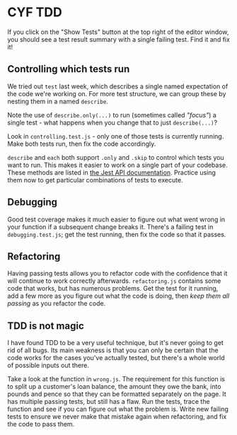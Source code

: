 CYF TDD
=======

If you click on the "Show Tests" button at the top right of the editor window,
you should see a test result summary with a single failing test. Find it and fix
it!

Controlling which tests run
---------------------------

We tried out `test` last week, which describes a single named expectation of the
code we're working on. For more test structure, we can group these by nesting
them in a named `describe`.

Note the use of `describe.only(...)` to run (sometimes called *"focus"*) a
single test - what happens when you change that to just `describe(...)`?

Look in `controlling.test.js` - only one of those tests is currently running.
Make both tests run, then fix the code accordingly.

`describe` and `each` both support `.only` and `.skip` to control which tests
you want to run. This makes it easier to work on a single part of your codebase.
These methods are listed in [the Jest API documentation][1]. Practice using them
now to get particular combinations of tests to execute.

Debugging
---------

Good test coverage makes it much easier to figure out what went wrong in your
function if a subsequent change breaks it. There's a failing test in
`debugging.test.js`; get the test running, then fix the code so that it passes.

Refactoring
-----------

Having passing tests allows you to refactor code with the confidence that it
will continue to work correctly afterwards. `refactoring.js` contains some code
that works, but has numerous problems. Get the test for it running, add a few
more as you figure out what the code is doing, then *keep them all passing* as
you refactor the code.

TDD is not magic
----------------

I have found TDD to be a very useful technique, but it's never going to get rid
of all bugs. Its main weakness is that you can only be certain that the code
works for the cases you've actually tested, but there's a whole world of
possible inputs out there.

Take a look at the function in `wrong.js`. The requirement for this function is
to split up a customer's loan balance, the amount they owe the bank, into pounds
and pence so that they can be formatted separately on the page. It has multiple
passing tests, but still has a flaw. Run the tests, trace the function and see
if you can figure out what the problem is. Write new failing tests to ensure we
never make that mistake again when refactoring, and fix the code to pass them.

  [1]: https://facebook.github.io/jest/docs/en/api.html
